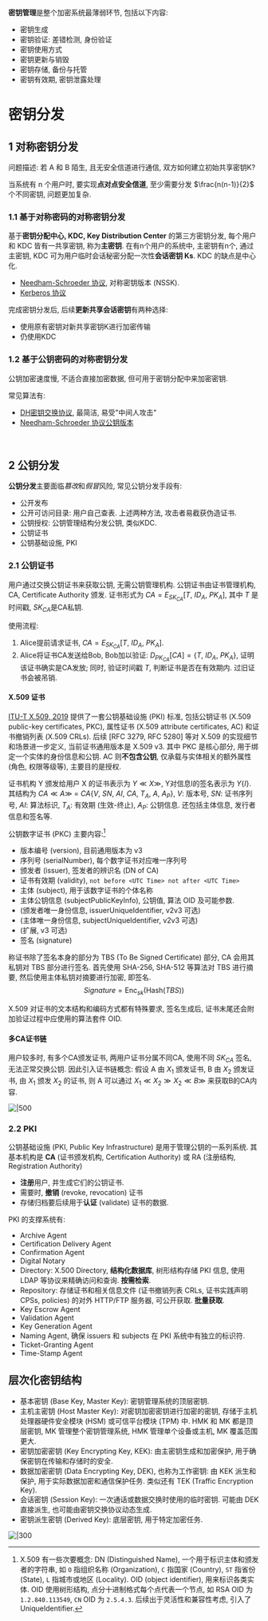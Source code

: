 **密钥管理**是整个加密系统最薄弱环节, 包括以下内容:
- 密钥生成
- 密钥验证: 差错检测, 身份验证
- 密钥使用方式
- 密钥更新与销毁
- 密钥存储, 备份与托管
- 密钥有效期, 密钥泄露处理

# 密钥分发

## 1 对称密钥分发

问题描述: 若 A 和 B 陌生, 且无安全信道进行通信, 双方如何建立初始共享密钥K?

当系统有 n 个用户时, 要实现**点对点安全信道**, 至少需要分发 $\frac{n(n-1)}{2}$ 个不同密钥, 问题更加复杂. 

### 1.1 基于对称密码的对称密钥分发

基于**密钥分配中心, KDC, Key Distribution Center** 的第三方密钥分发, 每个用户和 KDC 皆有一共享密钥, 称为**主密钥**. 在有n个用户的系统中, 主密钥有n个, 通过主密钥, KDC 可为用户临时会话秘密分配一次性**会话密钥 Ks**. KDC 的缺点是中心化.

- [Needham-Schroeder 协议](认证的密钥协商协议/基于单钥的认证密钥协商.md), 对称密钥版本 (NSSK).
- [Kerberos 协议](认证的密钥协商协议/Kerberos%20协议.md)

完成密钥分发后, 后续**更新共享会话密钥**有两种选择:
- 使用原有密钥对新共享密钥K进行加密传输
- 仍使用KDC

### 1.2 基于公钥密码的对称密钥分发

公钥加密速度慢, 不适合直接加密数据, 但可用于密钥分配中来加密密钥.

常见算法有:
-  [DH密钥交换协议](../公钥密码/DiffieHellman-密钥交换.md), 最简洁, 易受"中间人攻击"
- [Needham-Schroeder 协议公钥版本](认证的密钥协商协议/基于单钥的认证密钥协商.md)

<br>

## 2 公钥分发

**公钥分发**主要面临*篡改*和*假冒*风险, 常见公钥分发手段有:
- 公开发布
- 公开可访问目录: 用户自己查表. 上述两种方法, 攻击者易截获伪造证书.
- 公钥授权: 公钥管理结构分发公钥, 类似KDC.
- 公钥证书
- 公钥基础设施, PKI

### 2.1 公钥证书

用户通过交换公钥证书来获取公钥, 无需公钥管理机构. 公钥证书由证书管理机构, CA, Certificate Authority 颁发. 证书形式为 $CA=E_{SK_{CA}}[T,\ ID_{A},\ PK_{A} ]$, 其中 $T$ 是时间戳, $SK_{CA}$是CA私钥.

使用流程:  
1. Alice提前请求证书, $CA=E_{SK_{CA}}[T,\ ID_{A},\ PK_{A} ]$.
2. Alice将证书CA发送给Bob, Bob加以验证: $D_{PK_{CA}}[CA]=\{T,\ ID_{A},\ PK_{A}\}$, 证明该证书确实是CA发放; 同时, 验证时间戳 $T$, 判断证书是否在有效期内. 过旧证书会被吊销.

#### X.509 证书

[ITU-T X.509, 2019](https://www.itu.int/rec/T-REC-X.509-201910-I/en) 提供了一套公钥基础设施 (PKI) 标准, 包括公钥证书 (X.509 public-key certificates, PKC), 属性证书 (X.509 attribute certificates, AC) 和证书撤销列表 (X.509 CRLs). 后续 [RFC 3279, RFC 5280] 等对 X.509 的实现细节和场景进一步定义, 当前证书通用版本是 X.509 v3. 其中 PKC 是核心部分, 用于绑定一个实体的身份信息和公钥. AC 则**不包含公钥**, 仅承载与实体相关的额外属性 (角色, 权限等级等), 主要目的是授权. 

证书机构 Y 颁发给用户 X 的证书表示为 $Y\ll X\gg$, Y对信息I的签名表示为 $Y\{I\}$. 其结构为 $CA\ll A\gg\ =\ CA\{V,\ SN,\ AI,\ CA,\ T_{A},\ A,\ A_{P}\}$, $V$: 版本号, $SN$: 证书序列号, $AI$: 算法标识, $T_{A}$: 有效期 (生效-终止), $A_{P}$: 公钥信息. 还包括主体信息, 发行者信息和签名等.

公钥数字证书 (PKC) 主要内容:[^1]
- 版本编号 (version), 目前通用版本为 v3
- 序列号 (serialNumber), 每个数字证书对应唯一序列号
- 颁发者 (issuer), 签发者的辨识名 (DN of CA)
- 证书有效期 (validity), `not before <UTC Time> not after <UTC Time>`
- 主体 (subject), 用于该数字证书的个体名称
- 主体公钥信息 (subjectPublicKeyInfo), 公钥值, 算法 OID 及可能参数.
- (颁发者唯一身份信息, issuerUniqueIdentifier, v2v3 可选)
- (主体唯一身份信息, subjectUniqueIdentifier, v2v3 可选)
- (扩展, v3 可选)
- 签名 (signature)

称证书除了签名本身的部分为 TBS (To Be Signed Certificate) 部分, CA 会用其私钥对 TBS 部分进行签名. 首先使用 SHA-256, SHA-512 等算法对 TBS 进行摘要, 然后使用主体私钥对摘要进行加密, 即签名. $$Signature=\mathrm{Enc}_{sk}(\mathrm{Hash}(TBS))$$

X.509 对证书的文本结构和编码方式都有特殊要求, 签名生成后, 证书末尾还会附加验证过程中应使用的算法套件 OID.

[^1]: X.509 有一些次要概念: DN (Distinguished Name), 一个用于标识主体和颁发者的字符串, 如 `O` 指组织名称 (Organization), `C` 指国家 (Country), `ST` 指省份 (State), `L` 指城市或地区 (Locality). OID (object identifier), 用来标识各类实体. OID 使用树形结构, 点分十进制格式每个点代表一个节点, 如 RSA OID 为 `1.2.840.113549`, `CN` OID 为 `2.5.4.3`. 后续出于灵活性和兼容性考虑, 引入了 UniqueIdentifier.

#### 多CA证书链

用户较多时, 有多个CA颁发证书, 两用户证书分属不同CA, 使用不同 $SK_{CA}$ 签名, 无法正常交换公钥. 因此引入证书链概念: 假设 A 由 $X_{1}$ 颁发证书, B 由 $X_{2}$ 颁发证书, 由 $X_{1}$ 颁发 $X_{2}$ 的证书, 则 A 可以通过 $X_{1}\ll X_{2}\gg X_{2}\ll B\gg$ 来获取B的CA内容.

![|500](../../../attach/Pasted%20image%2020240401101015.png)


### 2.2 PKI

公钥基础设施 (PKI, Public Key Infrastructure) 是用于管理公钥的一系列系统. 其基本机构是 **CA** (证书颁发机构, Certification Authority) 或 RA (注册结构, Registration Authority)
- **注册**用户, 并生成它们的公钥证书. 
- 需要时, **撤销** (revoke, revocation) 证书
- 存储归档要后续用于**认证** (validate) 证书的数据.

PKI 的支撑系统有:
- Archive Agent
- Certification Delivery Agent
- Confirmation Agent 
- Digital Notary 
- Directory: X.500 Directory, **结构化数据库**, 树形结构存储 PKI 信息, 使用 LDAP 等协议来精确访问和查询. **按需检索**.
- Repository: 存储证书和相关信息文件 (证书撤销列表 CRLs, 证书实践声明 CPSs, policies) 的对外 HTTP/FTP 服务器, 可公开获取. **批量获取**.
- Key Escrow Agent
- Validation Agent
- Key Generation Agent
- Naming Agent, 确保 issuers 和 subjects 在 PKI 系统中有独立的标识符.
- Ticket-Granting Agent
- Time-Stamp Agent

## 层次化密钥结构

- 基本密钥 (Base Key, Master Key): 密钥管理系统的顶层密钥.
- 主机主密钥 (Host Master Key): 对密钥加密密钥进行加密的密钥, 存储于主机处理器硬件安全模块 (HSM) 或可信平台模块 (TPM) 中.
	HMK 和 MK 都是顶层密钥, MK 管理整个密钥管理系统, HMK 管理单个设备或主机, MK 覆盖范围更大.
- 密钥加密密钥 (Key Encrypting Key, KEK): 由主密钥生成和加密保护, 用于确保密钥在传输和存储时的安全.
- 数据加密密钥 (Data Encrypting Key, DEK), 也称为工作密钥: 由 KEK 派生和保护, 用于实际数据加密和通信保护任务. 类似还有 TEK (Traffic Encryption Key).
- 会话密钥 (Session Key): 一次通话或数据交换时使用的临时密钥. 可能由 DEK 直接派生, 也可能由密钥交换协议动态生成. 
- 密钥派生密钥 (Derived Key): 底层密钥, 用于特定加密任务.

![|300](../../../attach/密码学_层次化密钥管理.png)